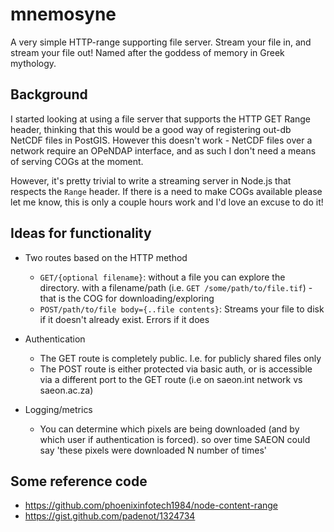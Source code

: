 # mnemosyne
A very simple HTTP-range supporting file server. Stream your file in, and stream your file out! Named after the goddess of memory in Greek mythology.

## Background
I started looking at using a file server that supports the HTTP GET Range header, thinking that this would be a good way of registering out-db NetCDF files in PostGIS. However this doesn't work - NetCDF files over a network require an OPeNDAP interface, and as such I don't need a means of serving COGs at the moment.

However, it's pretty trivial to write a streaming server in Node.js that respects the `Range` header. If there is a need to make COGs available please let me know, this is only a couple hours work and I'd love an excuse to do it!

## Ideas for functionality
- Two routes based on the HTTP method
  - `GET/{optional filename}`: without a file you can explore the directory. with a filename/path (i.e. `GET /some/path/to/file.tif`) - that is the COG for downloading/exploring
  - `POST/path/to/file body={..file contents}`: Streams your file to disk if it doesn't already exist. Errors if it does
  
- Authentication
  - The GET route is completely public. I.e. for publicly shared files only
  - The POST route is either protected via basic auth, or is accessible via a different port to the GET route (i.e on saeon.int network vs saeon.ac.za)

- Logging/metrics
  - You can determine which pixels are being downloaded (and by which user if authentication is forced). so over time SAEON could say 'these pixels were downloaded N number of times'

## Some reference code
- https://github.com/phoenixinfotech1984/node-content-range
- https://gist.github.com/padenot/1324734

